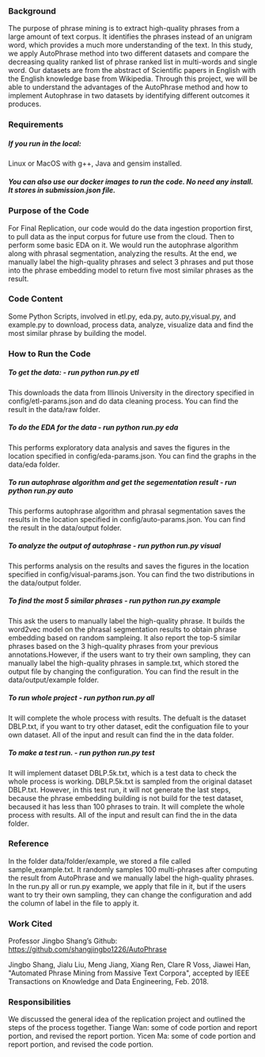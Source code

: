 ### Background

The purpose of phrase mining is to extract high-quality phrases from a large amount of text corpus. It identifies the phrases instead of an unigram word, which provides a much more understanding of the text.  In this study, we apply AutoPhrase method into two different datasets and compare the decreasing quality ranked list of phrase ranked list in multi-words and single word. Our datasets are from the abstract of Scientific papers in English with the English knowledge base from Wikipedia. Through this project, we will be able to understand the advantages of the AutoPhrase method and how to implement Autophrase in two datasets by identifying different outcomes it produces. 


### Requirements
##### If you run in the local:
Linux or MacOS with g++, Java and gensim installed.


##### You can also use our docker images to run the code. No need any install. It stores in submission.json file.


### Purpose of the Code

For Final Replication, our code would do the data ingestion proportion first, to pull data as the input corpus for future use from the cloud. Then to perform some basic EDA on it. We would run the autophrase algorithm along with phrasal segmentation, analyzing the results. At the end, we manually label the high-quality phrases and select 3 phrases and put those into the phrase embedding model to return five most similar phrases as the result.

### Code Content
Some Python Scripts, involved in etl.py, eda.py, auto.py,visual.py, and example.py to download, process data, analyze, visualize data and find the most similar phrase by building the model.

	
### How to Run the Code

##### To get the data:     -      run python run.py etl


This downloads the data from Illinois University in the directory specified in config/etl-params.json and do data cleaning process. You can find the result in the data/raw folder.




##### To do the EDA for the data     -       run python run.py eda


This performs exploratory data analysis and saves the figures in the location specified in config/eda-params.json. You can find the graphs in the data/eda folder.



##### To run autophrase algorithm and get the segementation result       -        run python run.py auto


This performs autophrase algorithm and phrasal segmentation saves the results in the location specified in config/auto-params.json. You can find the result in the data/output folder.



##### To analyze the output of autophrase           -         run python run.py visual


This performs analysis on the results and saves the figures in the location specified in config/visual-params.json. You can find the two distributions in the data/output folder.


##### To find the most 5 similar phrases           -         run python run.py example


This ask the users to manually label the high-quality phrase. It builds the word2vec model on the phrasal segmentation results to obtain phrase embedding based on random sampleing. It also report the top-5 similar phrases based on the 3 high-quality phrases from your previous annotations.However, if the users want to try their own sampling, they can manually label the high-quality phrases in sample.txt, which stored the output file by changing the configuration. You can find the result in the data/output/example folder.


##### To run whole project       -          run python run.py all

It will complete the whole process with results. The defualt is the dataset DBLP.txt, if you want to try other dataset, edit the configuation file to your own dataset. All of the input and result can find the in the data folder.


##### To make a test run.          -        run python run.py test

It will implement dataset DBLP.5k.txt, which is a test data to check the whole process is working. DBLP.5k.txt is sampled from the original dataset DBLP.txt. However, in this test run, it will not generate the last steps, because the phrase embedding building is not build for the test dataset, becaused it has less than 100 phrases to train. It will complete the whole process with results. All of the input and result can find the in the data folder.



### Reference

In the folder data/folder/example, we stored a file called sample_example.txt. It randomly samples 100 multi-phrases after computing the result from AutoPhrase and we manually label the high-quality phrases. In the run.py all or run.py example, we apply that file in it, but if the users want to try their own sampling, they can change the configuration and add the column of label in the file to apply it.


### Work Cited

Professor Jingbo Shang’s Github: https://github.com/shangjingbo1226/AutoPhrase


Jingbo Shang, Jialu Liu, Meng Jiang, Xiang Ren, Clare R Voss, Jiawei Han, "Automated Phrase Mining from Massive Text Corpora", accepted by IEEE Transactions on Knowledge and Data Engineering, Feb. 2018.




### Responsibilities
We discussed the general idea of the replication project and outlined the steps of the process together.
Tiange Wan: some of code portion and report portion, and revised the report portion.
Yicen Ma: some of code portion and report portion, and revised the code portion.





